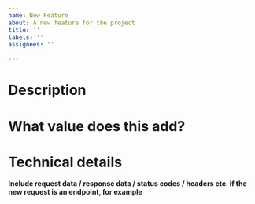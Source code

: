 ```yaml
---
name: New Feature
about: A new feature for the project
title: ''
labels: ''
assignees: ''

---
```


# Description

# What value does this add?

# Technical details

**Include request data / response data / status codes / headers etc. if the new request is an endpoint, for example**
